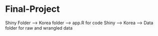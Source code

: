 # Final-Project
Shiny Folder --> Korea folder --> app.R for code
Shiny --> Korea --> Data folder for raw and wrangled data
